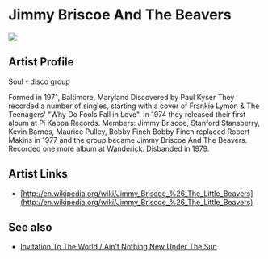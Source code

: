 # Jimmy Briscoe And The Beavers

![](../../asssets/artists/Jimmy_Briscoe_And_The_Beavers.png)

## Artist Profile

Soul - disco group

Formed in 1971, Baltimore, Maryland
Discovered by Paul Kyser
They recorded a number of singles, starting with a cover of Frankie Lymon &amp; The Teenagers' "Why Do Fools Fall in Love".
In 1974 they released their first album at Pi Kappa Records.
Members: Jimmy Briscoe, Stanford Stansberry, Kevin Barnes, Maurice Pulley, Bobby Finch
Bobby Finch replaced Robert Makins in 1977 and the group became Jimmy Briscoe And The Beavers. 
Recorded one more album at Wanderick.
Disbanded in 1979.

## Artist Links

- [http://en.wikipedia.org/wiki/Jimmy_Briscoe_%26_The_Little_Beavers](http://en.wikipedia.org/wiki/Jimmy_Briscoe_%26_The_Little_Beavers)


## See also

- [Invitation To The World / Ain't Nothing New Under The Sun](Jimmy_Briscoe_And_The_Beavers-Invitation_To_The_World_-_Aint_Nothing_New_Under_The_Sun.md)
